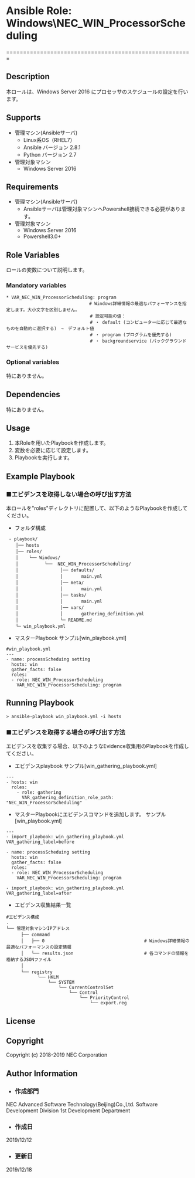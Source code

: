 # Ansible Role: Windows\NEC\_WIN\_ProcessorScheduling
=======================================================

## Description
本ロールは、Windows Server 2016 にプロセッサのスケジュールの設定を行います。

## Supports
- 管理マシン(Ansibleサーバ)
  * Linux系OS（RHEL7）
  * Ansible バージョン 2.8.1
  * Python バージョン 2.7
- 管理対象マシン
  * Windows Server 2016

## Requirements
- 管理マシン(Ansibleサーバ)
  * Ansibleサーバは管理対象マシンへPowershell接続できる必要があります。
- 管理対象マシン
  * Windows Server 2016
  * Powershell3.0+

## Role Variables

ロールの変数について説明します。

### Mandatory variables

~~~
* VAR_NEC_WIN_ProcessorScheduling: program
　                              # Windows詳細情報の最適なパフォーマンスを指定します。大小文字を区別しません。
                                # 設定可能の値：
                                # ・ default (コンピューターに応じて最適なものを自動的に選択する)　→　デフォルト値
                                # ・ program (プログラムを優先する)
                                # ・ backgroundservice (バックグラウンドサービスを優先する)
~~~

### Optional variables

特にありません。

## Dependencies

特にありません。

## Usage

1. 本Roleを用いたPlaybookを作成します。
2. 変数を必要に応じて設定します。
3. Playbookを実行します。

## Example Playbook

### ■エビデンスを取得しない場合の呼び出す方法

本ロールを"roles"ディレクトリに配置して、以下のようなPlaybookを作成してください。

- フォルダ構成

~~~
 - playbook/
　  │── hosts
　  │── roles/
　  │    └── Windows/
　  │          └──  NEC_WIN_ProcessorScheduling/
　  │                │── defaults/
　  │                │       main.yml
　  │                │── meta/
　  │                │       main.yml
　  │                │── tasks/
　  │                │       main.yml
　  │                │── vars/
　  │                │       gathering_definition.yml
　  │                └─ README.md
　  └─ win_playbook.yml
~~~

- マスターPlaybook サンプル[win\_playbook.yml]

~~~
#win_playbook.yml
---
- name: processScheduing setting
  hosts: win
  gather_facts: false
  roles:
  - role: NEC_WIN_ProcessorScheduling
    VAR_NEC_WIN_ProcessorScheduling: program
~~~

## Running Playbook

~~~
> ansible-playbook win_playbook.yml -i hosts
~~~

### ■エビデンスを取得する場合の呼び出す方法

エビデンスを収集する場合、以下のようなEvidence収集用のPlaybookを作成してください。  

- エビデンスplaybook サンプル[win\_gathering_playbook.yml]

~~~
---
- hosts: win
  roles:
    - role: gathering
      VAR_gathering_definition_role_path: "NEC_WIN_ProcessorScheduling"
~~~

- マスターPlaybookにエビデンスコマンドを追加します。 サンプル[win\_playbook.yml]

~~~
---
- import_playbook: win_gathering_playbook.yml VAR_gathering_label=before

- name: processScheduing setting
  hosts: win
  gather_facts: false
  roles:
  - role: NEC_WIN_ProcessorScheduling
    VAR_NEC_WIN_ProcessorScheduling: program

- import_playbook: win_gathering_playbook.yml VAR_gathering_label=after
~~~

- エビデンス収集結果一覧

~~~
#エビデンス構成
.
└── 管理対象マシンIPアドレス
　    ├── command
　    │   ├── 0                                      # Windows詳細情報の最適なパフォーマンスの設定情報
　    │   └── results.json                           # 各コマンドの情報を格納するJSONファイル
　    │
　    └── registry
            └── HKLM
                └── SYSTEM
                    └── CurrentControlSet
                        └── Control
                            └── PriorityControl
                                └── export.reg
~~~

## License

## Copyright

Copyright (c) 2018-2019 NEC Corporation

## Author Information

- ### 作成部門
NEC Advanced Software Technology(Beijing)Co.,Ltd.
Software Development Division
 1st Development Department

- ### 作成日
2019/12/12

- ### 更新日
2019/12/18
